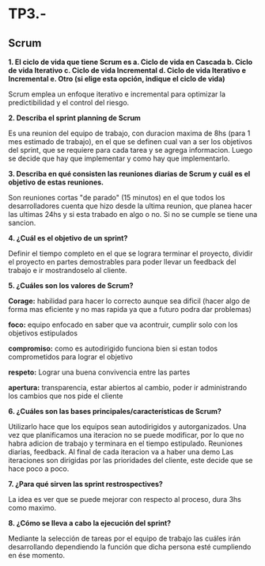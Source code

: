 # TP3.-
## Scrum
**1. El ciclo de vida que tiene Scrum es
	a. Ciclo de vida en Cascada
	b. Ciclo de vida Iterativo
	c. Ciclo de vida Incremental
	d. Ciclo de vida Iterativo e Incremental
	e. Otro (si elige esta opción, indique el ciclo de vida)**

Scrum emplea un enfoque iterativo e incremental para optimizar la predictibilidad y el
control del riesgo.
 
**2. Describa el sprint planning de Scrum** 

Es una reunion del equipo de trabajo, con duracion maxima de 8hs (para 1 mes estimado de trabajo), en el que se definen cual van a ser los objetivos del sprint, que se requiere para cada tarea y se agrega informacion. Luego se decide que hay que implementar y como hay que implementarlo. 
 
**3. Describa en qué consisten las reuniones diarias de Scrum y cuál es el objetivo de estas reuniones.**

Son reuniones cortas "de parado" (15 minutos) en el que todos los desarrolladores cuenta que hizo desde la ultima reunion, que planea hacer las ultimas 24hs y si esta trabado en algo o no. Si no se cumple se tiene una sancion.
 
**4. ¿Cuál es el objetivo de un sprint?**

Definir el tiempo completo en el que se lograra terminar el proyecto, dividir el proyecto en partes demostrables para poder llevar un feedback del trabajo e ir mostrandoselo al cliente.
 
**5. ¿Cuáles son los valores de Scrum?**

**Corage:** habilidad para hacer lo correcto aunque sea dificil (hacer algo de forma mas eficiente y no mas rapida ya que a futuro podra dar problemas)

**foco:** equipo enfocado en saber que va acontruir, cumplir solo con los objetivos estipulados

**compromiso:** como es autodirigido funciona bien si estan todos comprometidos para lograr el objetivo

**respeto:** Lograr una buena convivencia entre las partes

**apertura:** transparencia, estar abiertos al cambio, poder ir administrando los cambios que nos pide el cliente
 
**6. ¿Cuáles son las bases principales/características de Scrum?**

Utilizarlo hace que los equipos sean autodirigidos y autorganizados. 
Una vez que planificamos una iteracion no se puede modificar, por lo que no habra adicion de trabajo y terminara en el tiempo estipulado. 
Reuniones diarias, feedback.
Al final de cada iteracion va a haber una demo
Las iteraciones son dirigidas por las prioridades del cliente, este decide que se hace poco a poco.
 
**7. ¿Para qué sirven las sprint restrospectives?**

La idea es ver que se puede mejorar con respecto al proceso, dura 3hs como maximo.
 
**8. ¿Cómo se lleva a cabo la ejecución del sprint?**

Mediante la selección de tareas por el equipo de trabajo las cuáles irán desarrollando dependiendo la función que dicha persona esté cumpliendo en ése momento.
 
